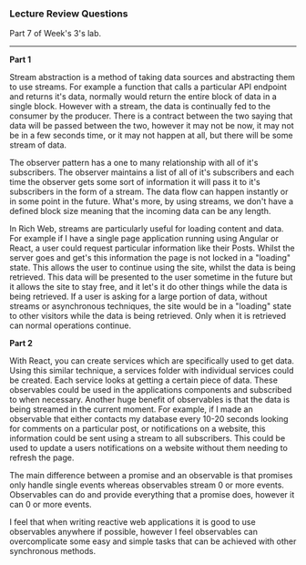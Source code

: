 ### Lecture Review Questions

Part 7 of Week's 3's lab.

---

**Part 1**

Stream abstraction is a method of taking data sources and abstracting them to use streams. For example a function that calls a particular API endpoint and returns it's data, normally would return the entire block of data in a single block. However with a stream, the data is continually fed to the consumer by the producer. There is a contract between the two saying that data will be passed between the two, however it may not be now, it may not be in a few seconds time, or it may not happen at all, but there will be some stream of data.

The observer pattern has a one to many relationship with all of it's subscribers. The observer maintains a list of all of it's subscribers and each time the observer gets some sort of information it will pass it to it's subscribers in the form of a stream. The data flow can happen instantly or in some point in the future. What's more, by using streams, we don't have a defined block size meaning that the incoming data can be any length.

In Rich Web, streams are particularly useful for loading content and data. For example if I have a single page application running using Angular or React, a user could request particular information like their Posts. Whilst the server goes and get's this information the page is not locked in a "loading" state. This allows the user to continue using the site, whilst the data is being retrieved. This data will be presented to the user sometime in the future but it allows the site to stay free, and it let's it do other things while the data is being retrieved. If a user is asking for a large portion of data, without streams or asynchronous techniques, the site would be in a "loading" state to other visitors while the data is being retrieved. Only when it is retrieved can normal operations continue.



**Part 2**

With React, you can create services which are specifically used to get data. Using this similar technique, a services folder with individual services could be created. Each service looks at getting a certain piece of data. These observables could be used in the applications components and subscribed to when necessary. Another huge benefit of observables is that the data is being streamed in the current moment. For example, if I made an observable that either contacts my database every 10-20 seconds looking for comments on a particular post, or notifications on a website, this information could be sent using a stream to all subscribers. This could be used to update a users notifications on a website without them needing to refresh the page.

The main difference between a promise and an observable is that promises only handle single events whereas observables stream 0 or more events. Observables can do and provide everything that a promise does, however it can 0 or more events.

I feel that when writing reactive web applications it is good to use observables anywhere if possible, however I feel observables can overcomplicate some easy and simple tasks that can be achieved with other synchronous methods.